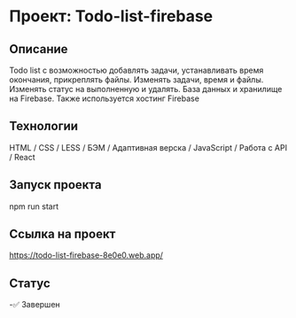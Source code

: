 # Проект: Todo-list-firebase

## Описание

Todo list с возможностью добавлять задачи, устанавливать время окончания, прикреплять файлы. Изменять задачи, время и файлы. Изменять статус на выполненную и удалять.
База данных и хранилище на Firebase. Также используется хостинг Firebase

## Технологии

HTML / CSS / LESS / БЭМ / Адаптивная верска / JavaScript / Работа с API / React

## Запуск проекта

npm run start

## Ссылка на проект

https://todo-list-firebase-8e0e0.web.app/

## Статус

-✅ Завершен
